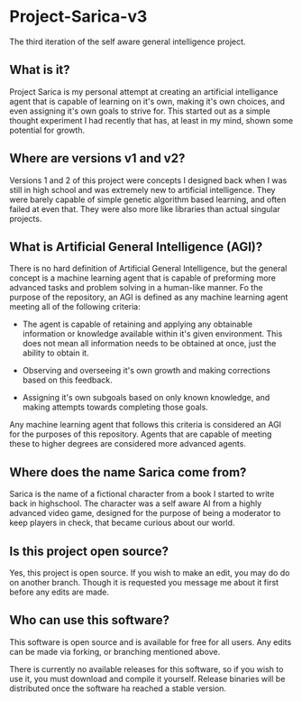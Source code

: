 # Project-Sarica-v3
The third iteration of the self aware general intelligence project.

## What is it?
Project Sarica is my personal attempt at creating an artificial intelligance agent that is capable of learning on it's own, making it's own choices, and even assigning it's own goals to strive for. This started out as a simple thought experiment I had recently that has, at least in my mind, shown some potential for growth.

## Where are versions v1 and v2?
Versions 1 and 2 of this project were concepts I designed back when I was still in high school and was extremely new to artificial intelligence. They were barely capable of simple genetic algorithm based learning, and often failed at even that. They were also more like libraries than actual singular projects.

## What is Artificial General Intelligence (AGI)?
There is no hard definition of Artificial General Intelligence, but the general concept is a machine learning agent that is capable of preforming more advanced tasks and problem solving in a human-like manner. Fo the purpose of the repository, an AGI is defined as any machine learning agent meeting all of the following criteria:

* The agent is capable of retaining and applying any obtainable information or knowledge available within it's given environment. This does not mean all information needs to be obtained at once, just the ability to obtain it.

* Observing and overseeing it's own growth and making corrections based on this feedback.

* Assigning it's own subgoals based on only known knowledge, and making attempts towards completing those goals.

Any machine learning agent that follows this criteria is considered an AGI for the purposes of this repository. Agents that are capable of meeting these to higher degrees are considered more advanced agents.

## Where does the name Sarica come from?
Sarica is the name of a fictional character from a book I started to write back in highschool. The character was a self aware AI from a highly advanced video game, designed for the purpose of being a moderator to keep players in check, that became curious about our world.

## Is this project open source?
Yes, this project is open source. If you wish to make an edit, you may do do on another branch. Though it is requested you message me about it first before any edits are made.

## Who can use this software?
This software is open source and is available for free for all users. Any edits can be made via forking, or branching mentioned above.

There is currently no available releases for this software, so if you wish to use it, you must download and compile it yourself. Release binaries will be distributed once the software ha reached a stable version.
